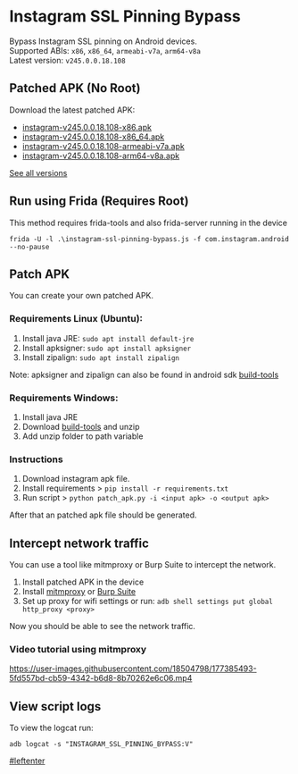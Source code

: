 # Instagram SSL Pinning Bypass

Bypass Instagram SSL pinning on Android devices.  
Supported ABIs: `x86`, `x86_64`, `armeabi-v7a`, `arm64-v8a`  
Latest version: `v245.0.0.18.108`

## Patched APK (No Root)

Download the latest patched APK: 
+ [instagram-v245.0.0.18.108-x86.apk](https://github.com/Eltion/Instagram-SSL-Pinning-Bypass/releases/download/v245.0.0.18.108/instagram-v245.0.0.18.108-x86.apk)
+ [instagram-v245.0.0.18.108-x86_64.apk](https://github.com/Eltion/Instagram-SSL-Pinning-Bypass/releases/download/v245.0.0.18.108/instagram-v245.0.0.18.108-x86_64.apk)
+ [instagram-v245.0.0.18.108-armeabi-v7a.apk](https://github.com/Eltion/Instagram-SSL-Pinning-Bypass/releases/download/v245.0.0.18.108/instagram-v245.0.0.18.108-armeabi-v7a.apk)
+ [instagram-v245.0.0.18.108-arm64-v8a.apk](https://github.com/Eltion/Instagram-SSL-Pinning-Bypass/releases/download/v245.0.0.18.108/instagram-v245.0.0.18.108-arm64-v8a.apk)

[See all versions](https://github.com/Eltion/Instagram-SSL-Pinning-Bypass/releases/)

## Run using Frida (Requires Root)

This method requires frida-tools and also frida-server running in the device
```
frida -U -l .\instagram-ssl-pinning-bypass.js -f com.instagram.android --no-pause
```

## Patch APK

You can create your own patched APK. 


### Requirements Linux (Ubuntu):
1. Install java JRE: `sudo apt install default-jre`
2. Install apksigner: `sudo apt install apksigner`
3. Install zipalign: `sudo apt install zipalign`  

Note: apksigner and zipalign can also be found in android sdk [build-tools](https://dl.google.com/android/repository/build-tools_r30.0.1-linux.zip)

### Requirements Windows:
1. Install java JRE
2. Download [build-tools](https://dl.google.com/android/repository/build-tools_r30.0.1-windows.zip) and unzip
3. Add unzip folder to path variable

### Instructions

1. Download instagram apk file.
2. Install requirements > `pip install -r requirements.txt`
3. Run script > `python patch_apk.py -i <input apk> -o <output apk>`

After that an patched apk file should be generated.

## Intercept network traffic

You can use a tool like mitmproxy or Burp Suite to intercept the network.

1. Install patched APK in the device
2. Install [mitmproxy](https://mitmproxy.org/) or [Burp Suite](https://portswigger.net/burp)
3. Set up proxy for wifi settings or run: `adb shell settings put global http_proxy <proxy>`

Now you should be able to see the network traffic.

### Video tutorial using mitmproxy
https://user-images.githubusercontent.com/18504798/177385493-5fd557bd-cb59-4342-b6d8-8b70262e6c06.mp4


## View script logs
To view the logcat run:
```
adb logcat -s "INSTAGRAM_SSL_PINNING_BYPASS:V"
```

[#leftenter](#leftenter)
